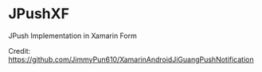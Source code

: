 # JPushXF
JPush Implementation in Xamarin Form

Credit: https://github.com/JimmyPun610/XamarinAndroidJiGuangPushNotification
